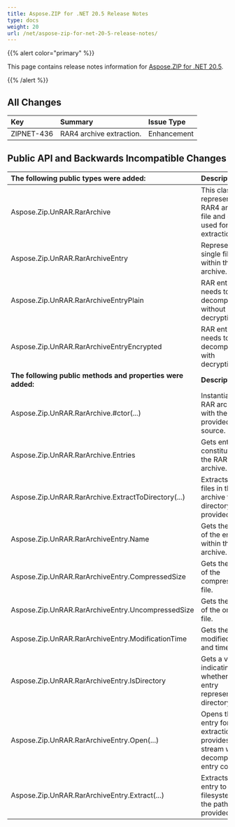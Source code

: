 ```yaml
---
title: Aspose.ZIP for .NET 20.5 Release Notes
type: docs
weight: 20
url: /net/aspose-zip-for-net-20-5-release-notes/
---
```


{{% alert color="primary" %}} 

This page contains release notes information for [Aspose.ZIP for .NET 20.5](https://downloads.aspose.com/zip/net/new-releases/aspose.zip-for-.net-20.5/).

{{% /alert %}} 


## **All Changes**

|**Key**|**Summary**|**Issue Type**|
| :- | :- | :- |
|ZIPNET-436|RAR4 archive extraction.|Enhancement|
## **Public API and Backwards Incompatible Changes**

|**The following public types were added:**|**Description**|
| :- | :- |
|Aspose.Zip.UnRAR.RarArchive|This class represents the RAR4 archive file and can be used for its extraction.|
|Aspose.Zip.UnRAR.RarArchiveEntry|Represents a single file within the RAR archive.|
|Aspose.Zip.UnRAR.RarArchiveEntryPlain|RAR entry that needs to be decompressed without decryption.|
|Aspose.Zip.UnRAR.RarArchiveEntryEncrypted|RAR entry that needs to be decompressed with decryption.|
|**The following public methods and properties were added:**|**Description**|
|Aspose.Zip.UnRAR.RarArchive.#ctor(...)|Instantiates a RAR archive with the provided data source.|
|Aspose.Zip.UnRAR.RarArchive.Entries|Gets entries constituting the RAR archive.|
|Aspose.Zip.UnRAR.RarArchive.ExtractToDirectory(...)|Extracts all the files in the archive to the directory provided.|
|Aspose.Zip.UnRAR.RarArchiveEntry.Name|Gets the name of the entry within the archive.|
|Aspose.Zip.UnRAR.RarArchiveEntry.CompressedSize|Gets the size of the compressed file.|
|Aspose.Zip.UnRAR.RarArchiveEntry.UncompressedSize|Gets the size of the original file.|
|Aspose.Zip.UnRAR.RarArchiveEntry.ModificationTime|Gets the last modified date and time.|
|Aspose.Zip.UnRAR.RarArchiveEntry.IsDirectory|Gets a value indicating whether the entry represents a directory.|
|Aspose.Zip.UnRAR.RarArchiveEntry.Open(...)|Opens the entry for extraction and provides a stream with decompressed entry content.|
|Aspose.Zip.UnRAR.RarArchiveEntry.Extract(...)|Extracts the entry to the filesystem by the path provided.|

